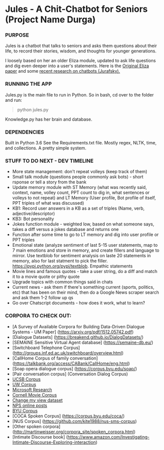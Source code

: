 # Jules - A Chit-Chatbot for Seniors (Project Name Durga)

### PURPOSE
Jules is a chatbot that talks to seniors and asks them questions about their life, to record their stories, wisdom, and thoughts for younger generations.

I loosely based on her an older Eliza module, updated to ask life questions and dig even deeper into a user's statements.  Here is the [Original Eliza paper](http://web.stanford.edu/class/cs124/p36-weizenabaum.pdf) and some [recent research on chatbots (Jurafsky).](http://web.stanford.edu/~jurafsky/slp3/29.pdf)

### RUNNING THE APP
Jules.py is the main file to run in Python.  So in bash, cd over to the folder and run:
> python jules.py

Knowledge.py has her brain and database.

### DEPENDENCIES
Built in Python 3.6
See the Requirements.txt file.
Mostly regex, NLTK, time, and collections.  A pretty simple system.

### STUFF TO DO NEXT - DEV TIMELINE
- More state management: don't repeat volleys (keep track of them)
- Small talk module (questions people commonly ask bots) - short rsponse or tell a story from the bank
- Update memory module with ST Memory (what was recently said, context, name, volley count, PPT count to dig in, what sentences or volleys to not repeat) and LT Memory (User profile, Bot profile of itself, PPT triples of what was discussed) 
- KB1: Record user answers in a KB as a set of triples (Name, verb, adjective/descriptor) 
- KB3: Bot personality 
- Jokes function module - weighted low, based on what someone says, takes a diff versus a jokes database and returns one 
- Function after some time to go to LT memory and dig into user profile or PPT triples 
- Emotional state (analyze sentiment of last 5-15 user statements, map to 7 main emotions and store in memory, and create fillers and language to mirror. Use textblob for sentiment analysis on laste 20 statements in memory, also for last statment to pick the filler.  https://pypi.python.org/pypi/textblob.  Empathic statements 
- Movie lines and famous quotes - take a user string, do a diff and match it to a movie quote or pithy quote 
- Upgrade topics with common things said in chats
- Current news - ask them if there's something current (sports, politics, etc) that has been on their mind, then do a Google News scraper search and ask them 1-2 follow up qs
- Go over Chatscript documents - how does it work, what to learn?

### CORPORA TO CHECK OUT:
- [A Survey of Available Corpora for Building Data-Driven Dialogue Systems - UM Paper] (https://arxiv.org/pdf/1512.05742.pdf)
- [Dialogue Datasets] (https://breakend.github.io/DialogDatasets/)
- [SEMAINE Sensitive Virtual Agent database] (https://semaine-db.eu/)
- [Switchboard Telephone Corpus] (http://groups.inf.ed.ac.uk/switchboard/overview.html)
- [CallHome Corpus of family conversation] (https://talkbank.org/access/CABank/CallHome/eng.html)
- [Soap opera dialogue corpus] (https://corpus.byu.edu/soap/)
- [Pair conversation corpus] (Conversation Dialog Corpus)
- [UCSB Corpus](http://www.linguistics.ucsb.edu/research/santa-barbara-corpus#SBC008)
- [UW Corpus](http://courses.washington.edu/englhtml/engl560/corplingresources.htm)
- [Microsoft Research](https://www.microsoft.com/en-us/download/details.aspx?id=52375&from=http%3A%2F%2Fresearch.microsoft.com%2Fen-us%2Fdownloads%2F6096d3da-0c3b-42fa-a480-646929aa06f1%2F  "MSFT Research")
- [Cornell Movie Corpus](https://people.mpi-sws.org/~cristian/Cornell_Movie-Dialogs_Corpus.html  "Cornell Movie Corpus")
- [Change my view dataset](https://chenhaot.com/pages/changemyview.html  "Change my View persuasion dataset")
- [NPS online posts](http://faculty.nps.edu/cmartell/NPSChat.htm  "NPS online post chat corpus")
- [BYU Corpus](http://corpus.byu.edu/overview.asp "BYU Corpus")
- [COCA Spoken Corpus] (https://corpus.byu.edu/coca/)
- [NUS Corpus] (https://github.com/kite1988/nus-sms-corpus)
- [Other spoken corpora] (http://martinweisser.org/corpora_site/spoken_corpora.html)
- [Intimate Discourse book] (https://www.amazon.com/Investigating-Intimate-Discourse-Exploring-interaction)

